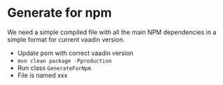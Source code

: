 # Generate for npm

We need a simple compiled file with all the main NPM dependencies in a simple format for current vaadin version.

* Update pom with correct vaadin version
* `mvn clean package -Pproduction`
* Run class `GenerateForNpm`
* File is named xxx
